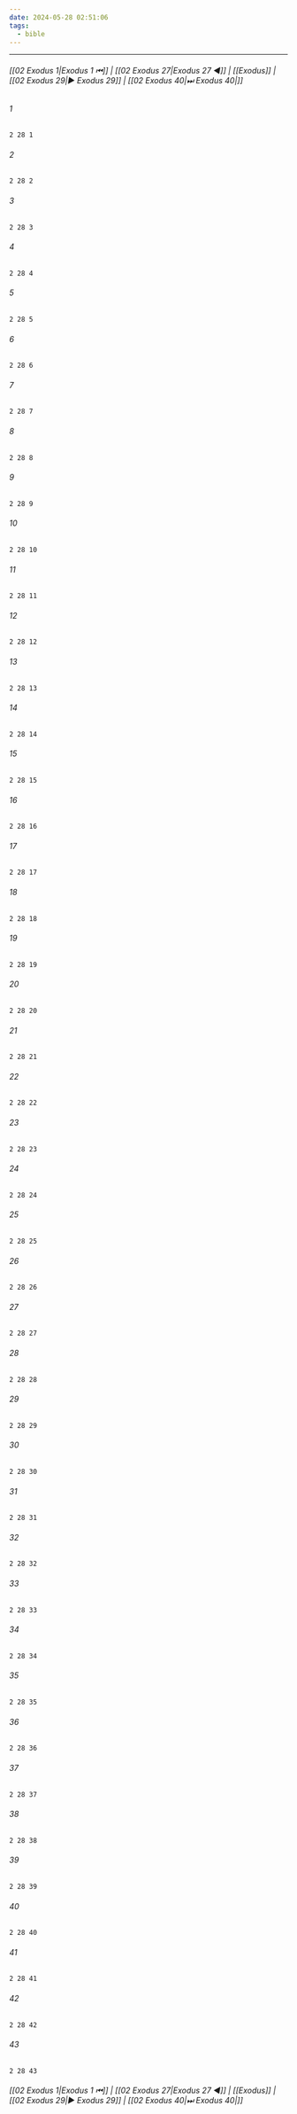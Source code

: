 ```yaml
---
date: 2024-05-28 02:51:06
tags:
  - bible
---
```

___

###### [[02 Exodus 1|Exodus 1 ⏮]] | [[02 Exodus 27|Exodus 27 ◀]] | [[Exodus]] | [[02 Exodus 29|▶ Exodus 29]] | [[02 Exodus 40|⏭ Exodus 40|]]

###### 1
``` verse
2 28 1 
```
###### 2
``` verse
2 28 2 
```
###### 3
``` verse
2 28 3 
```
###### 4
``` verse
2 28 4 
```
###### 5
``` verse
2 28 5 
```
###### 6
``` verse
2 28 6 
```
###### 7
``` verse
2 28 7 
```
###### 8
``` verse
2 28 8 
```
###### 9
``` verse
2 28 9 
```
###### 10
``` verse
2 28 10 
```
###### 11
``` verse
2 28 11 
```
###### 12
``` verse
2 28 12 
```
###### 13
``` verse
2 28 13 
```
###### 14
``` verse
2 28 14 
```
###### 15
``` verse
2 28 15 
```
###### 16
``` verse
2 28 16 
```
###### 17
``` verse
2 28 17 
```
###### 18
``` verse
2 28 18 
```
###### 19
``` verse
2 28 19 
```
###### 20
``` verse
2 28 20 
```
###### 21
``` verse
2 28 21 
```
###### 22
``` verse
2 28 22 
```
###### 23
``` verse
2 28 23 
```
###### 24
``` verse
2 28 24 
```
###### 25
``` verse
2 28 25 
```
###### 26
``` verse
2 28 26 
```
###### 27
``` verse
2 28 27 
```
###### 28
``` verse
2 28 28 
```
###### 29
``` verse
2 28 29 
```
###### 30
``` verse
2 28 30 
```
###### 31
``` verse
2 28 31 
```
###### 32
``` verse
2 28 32 
```
###### 33
``` verse
2 28 33 
```
###### 34
``` verse
2 28 34 
```
###### 35
``` verse
2 28 35 
```
###### 36
``` verse
2 28 36 
```
###### 37
``` verse
2 28 37 
```
###### 38
``` verse
2 28 38 
```
###### 39
``` verse
2 28 39 
```
###### 40
``` verse
2 28 40 
```
###### 41
``` verse
2 28 41 
```
###### 42
``` verse
2 28 42 
```
###### 43
``` verse
2 28 43 
```

###### [[02 Exodus 1|Exodus 1 ⏮]] | [[02 Exodus 27|Exodus 27 ◀]] | [[Exodus]] | [[02 Exodus 29|▶ Exodus 29]] | [[02 Exodus 40|⏭ Exodus 40|]]

